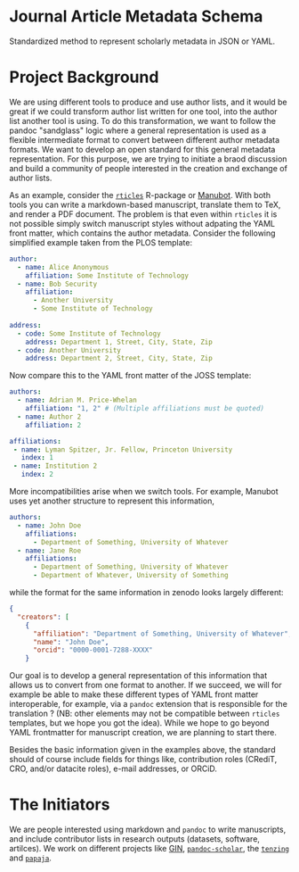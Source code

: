 Journal Article Metadata Schema
===============================

Standardized method to represent scholarly metadata in JSON or YAML.


Project Background
==================

We are using different tools to produce and use author lists, and it would be great if we could transform author list written for one tool, into the author list another tool is using.
To do this transformation, we want to follow the pandoc "sandglass" logic where a general representation is used as a flexible intermediate format to convert between different author metadata formats.
We want to develop an open standard for this general metadata representation.
For this purpose, we are trying to initiate a braod discussion and build a community of people interested in the creation and exchange of author lists.

As an example, consider the [`rticles`](https://github.com/rstudio/rticles) R-package or [Manubot](https://manubot.org/).
With both tools you can write a markdown-based manuscript, translate them to TeX, and render a PDF document.
The problem is that even within `rticles` it is not possible simply switch manuscript styles without adpating the YAML front matter, which contains the author metadata.
Consider the following simplified example taken from the PLOS template:

~~~yaml
author:
  - name: Alice Anonymous
    affiliation: Some Institute of Technology
  - name: Bob Security
    affiliation: 
      - Another University
      - Some Institute of Technology
      
address:
  - code: Some Institute of Technology
    address: Department 1, Street, City, State, Zip
  - code: Another University
    address: Department 2, Street, City, State, Zip
~~~

Now compare this to the YAML front matter of the JOSS template:

~~~yaml
authors:
  - name: Adrian M. Price-Whelan
    affiliation: "1, 2" # (Multiple affiliations must be quoted)
  - name: Author 2
    affiliation: 2

affiliations:
 - name: Lyman Spitzer, Jr. Fellow, Princeton University
   index: 1
 - name: Institution 2
   index: 2
~~~

More incompatibilities arise when we switch tools.
For example, Manubot uses yet another structure to represent this information,

~~~yaml
authors:
  - name: John Doe
    affiliations:
      - Department of Something, University of Whatever
  - name: Jane Roe
    affiliations:
      - Department of Something, University of Whatever
      - Department of Whatever, University of Something
~~~

while the format for the same information in zenodo looks largely different:

~~~json
{
  "creators": [
    {
      "affiliation": "Department of Something, University of Whatever",
      "name": "John Doe",
      "orcid": "0000-0001-7288-XXXX"
    }
~~~

Our goal is to develop a general representation of this information that allows us to convert from one format to another.
If we succeed, we will for example be able to make these different types of YAML front matter interoperable, for example, via a `pandoc` extension that is responsible for the translation ? 
(NB: other elements may not be compatible between `rticles` templates, but we hope you got the idea). 
While we hope to go beyond YAML frontmatter for manuscript creation, we are planning to start there.

Besides the basic information given in the examples above, the standard should of course include fields for things like, contribution roles (CRediT, CRO, and/or datacite roles), e-mail addresses, or ORCiD.

The Initiators
==============

We are people interested using markdown and `pandoc` to write manuscripts, and include contributor lists in research outputs (datasets, software, artilces).
We work on different projects like [GIN](gin.g-node.org), [`pandoc-scholar`](https://github.com/pandoc-scholar/pandoc-scholar), the [`tenzing`](https://github.com/marton-balazs-kovacs/tenzing) and [`papaja`](https://github.com/crsh/papaja).


